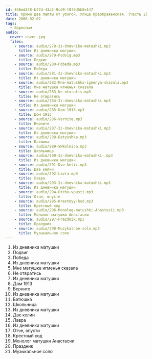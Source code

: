 ```yaml
---
id: 846ed348-b47d-43a2-9cd9-f0f6d5b8e147
title: Прими две лепты от убогой. Улица Преображенская. (Часть 2)
date: 2006-02-02
tags:
  - Взрослым
audio:
  cover: cover.jpg
  files:
    - source: audio/278-Iz-dnevnika-matushki.mp3
      title: Из дневника матушки
    - source: audio/279-Podvig.mp3
      title: Подвиг
    - source: audio/280-Pobeda.mp3
      title: Победа
    - source: audio/281-Iz-dnevnika-matushki.mp3
      title: Из дневника матушки
    - source: audio/282-Mne-matushka-igmenya-skazala.mp3
      title: Мне матушка игменья сказала
    - source: audio/283-Ne-otvratis.mp3
      title: Не отвратись
    - source: audio/284-Iz-dnevnika-matushki.mp3
      title: Из дневника матушки
    - source: audio/285-Dom-1913.mp3
      title: Дом 1913
    - source: audio/286-Vernite.mp3
      title: Верните
    - source: audio/287-Iz-dnevnika-matushki.mp3
      title: Из дневника матушки
    - source: audio/288-Batyushka.mp3
      title: Батюшка
    - source: audio/289-SHkolnica.mp3
      title: Школьница
    - source: audio/290-Iz-dnevnika-matushki-.mp3
      title: Из дневника матушки 
    - source: audio/291-Dve-kelii.mp3
      title: Две келии
    - source: audio/292-Lavra.mp3
      title: Лавра
    - source: audio/293-Iz-dnevnika-matushki.mp3
      title: Из дневника матушки
    - source: audio/294-Otche-vpusti.mp3
      title: Отче, впусти
    - source: audio/295-Krestnyy-hod.mp3
      title: Крестный ход
    - source: audio/296-Monolog-matushki-Anastasii.mp3
      title: Монолог матушки Анастасии
    - source: audio/297-Prazdnik.mp3
      title: Праздник
    - source: audio/298-Muzykalnoe-solo.mp3
      title: Музыкальное соло
---
```


1. Из дневника матушки
2. Подвиг
3. Победа
4. Из дневника матушки
5. Мне матушка игменья сказала
6. Не отвратись
7. Из дневника матушки
8. Дом 1913
9. Верните
10. Из дневника матушки
11. Батюшка
12. Школьница
13. Из дневника матушки 
14. Две келии
15. Лавра
16. Из дневника матушки
17. Отче, впусти
18. Крестный ход
19. Монолог матушки Анастасии
21. Праздник
22. Музыкальное соло
